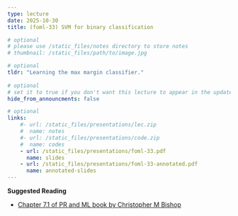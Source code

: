 ```yaml
---
type: lecture
date: 2025-10-30
title: (foml-33) SVM for binary classification

# optional
# please use /static_files/notes directory to store notes
# thumbnail: /static_files/path/to/image.jpg

# optional
tldr: "Learning the max margin classifier."
  
# optional
# set it to true if you don't want this lecture to appear in the updates section
hide_from_announcments: false

# optional
links: 
    #- url: /static_files/presentations/lec.zip
    #  name: notes
    #- url: /static_files/presentations/code.zip
    #  name: codes
    - url: /static_files/presentations/foml-33.pdf
      name: slides
    - url: /static_files/presentations/foml-33-annotated.pdf
      name: annotated-slides
---
```


**Suggested Reading**
- [Chapter 7.1 of PR and ML book by Christopher M Bishop](https://www.microsoft.com/en-us/research/uploads/prod/2006/01/Bishop-Pattern-Recognition-and-Machine-Learning-2006.pdf)
